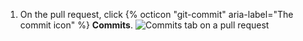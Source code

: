 1. On the pull request, click {% octicon "git-commit" aria-label="The commit icon" %} **Commits**.
   ![Commits tab on a pull request](/assets/images/help/pull_requests/pull-request-tabs-commits.png)
